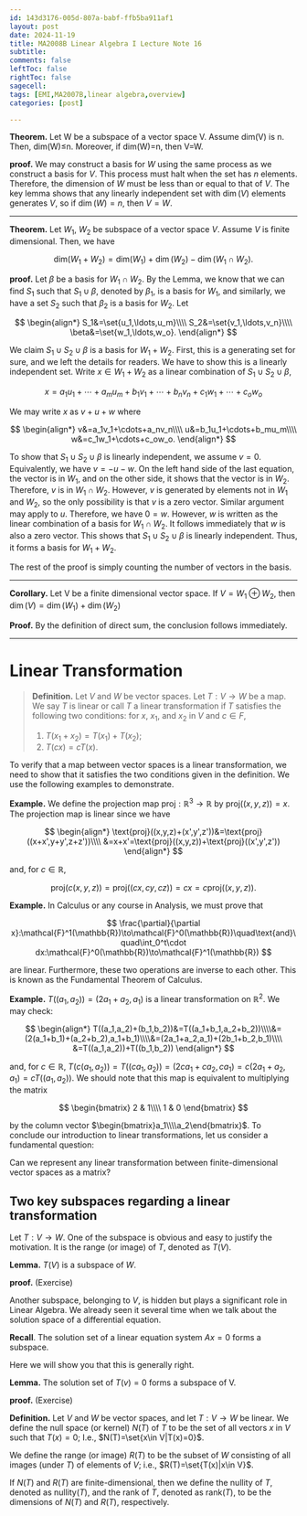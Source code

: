 ```yaml
---
id: 143d3176-005d-807a-babf-ffb5ba911af1
layout: post
date: 2024-11-19
title: MA2008B Linear Algebra I Lecture Note 16
subtitle: 
comments: false
leftToc: false
rightToc: false
sagecell: 
tags: [EMI,MA2007B,linear algebra,overview]
categories: [post]

---
```


**Theorem.** Let W be a subspace of a vector space V. Assume dim(V) is n. Then, dim(W)≤n. Moreover, if dim(W)=n, then V=W. 


**proof.** We may construct a basis for $W$ using the same process as we construct a basis for $V$. This process must halt when the set has $n$ elements. Therefore, the dimension of $W$ must be less than or equal to that of $V$. The key lemma shows that any linearly independent set with $\dim(V)$ elements generates $V$, so if $\dim(W)=n$, then $V=W$.


---


**Theorem.** Let $W_1$, $W_2$ be subspace of a vector space $V$. Assume $V$ is finite dimensional. Then, we have


$$
\text{dim}(W_1+W_2)=\text{dim}(W_1)+\dim(W_2)-\dim(W_1\cap W_2).
$$


**proof.** Let $\beta$ be a basis for $W_1\cap W_2$. By the Lemma, we know that we can find $S_1$ such that $S_1\cup \beta$, denoted by $\beta_1$, is a basis for $W_1$, and similarly, we have a set $S_2$ such that $\beta_2$ is a basis for $W_2$. Let


$$
\begin{align*}
S_1&=\set{u_1,\ldots,u_m}\\\\
S_2&=\set{v_1,\ldots,v_n}\\\\
\beta&=\set{w_1,\ldots,w_o}.
\end{align*}
$$


We claim $S_1\cup S_2\cup \beta$ is a basis for $W_1+W_2$. First, this is a generating set for sure, and we left the details for readers. We have to show this is a linearly independent set. Write $x\in W_1+W_2$ as a linear combination of $S_1\cup S_2\cup \beta$, 


$$
x=a_1u_1+\cdots +a_mu_m+b_1v_1+\cdots +b_nv_n + c_1w_1+\cdots +c_ow_o
$$


We may write $x$ as $v+u+w$ where


$$
\begin{align*}
v&=a_1v_1+\cdots+a_nv_n\\\\
u&=b_1u_1+\cdots+b_mu_m\\\\
w&=c_1w_1+\cdots+c_ow_o.
\end{align*}
$$


To show that $S_1\cup S_2\cup\beta$ is linearly independent, we assume $v=0$. Equivalently, we have $v=-u-w$. On the left hand side of the last equation, the vector is in $W_1$, and on the other side, it shows that the vector is in $W_2$. Therefore, $v$ is in $W_1\cap W_2$. However, $v$ is generated by elements not in $W_1$ and $W_2$, so the only possibility is that $v$ is a zero vector. Similar argument may apply to $u$. Therefore, we have $0=w$. However, $w$ is written as the linear combination of a basis for $W_1\cap W_2$. It follows immediately that $w$ is also a zero vector. This shows that $S_1\cup S_2\cup \beta$ is linearly independent. Thus, it forms a basis for $W_1+W_2$. 


The rest of the proof is simply counting the number of vectors in the basis.


---


**Corollary.** Let V be a finite dimensional vector space. If $V=W_1\oplus W_2$, then $\dim(V)=\dim(W_1)+\dim(W_2)$


**Proof.** By the definition of direct sum, the conclusion follows immediately.


---


# Linear Transformation


> **Definition.** Let $V$ and $W$ be vector spaces. Let $T:V\to W$ be a map. We say $T$ is linear or call $T$ a linear transformation if $T$ satisfies the following two conditions: for $x$, $x_1$, and $x_2$ in $V$ and $c\in F$,  
>  1. $T(x_1+x_2)=T(x_1)+T(x_2)$;  
>  2. $T(cx)=cT(x).$ 


To verify that a map between vector spaces is a linear transformation, we need to show that it satisfies the two conditions given in the definition. We use the following examples to demonstrate.


**Example.** We define the projection map $\text{proj}:\mathbb{R}^3\to \mathbb{R}$ by $\text{proj}((x,y,z))=x$. The projection map is linear since we have


$$
\begin{align*}
\text{proj}((x,y,z)+(x',y',z'))&=\text{proj}((x+x',y+y',z+z'))\\\\
&=x+x'=\text{proj}((x,y,z))+\text{proj}((x',y',z'))
\end{align*}
$$


and, for $c\in\mathbb{R}$, 


$$
\text{proj}(c(x,y,z))=\text{proj}((cx,cy,cz))=cx=c\text{proj}((x,y,z)).
$$


**Example.** In Calculus or any course in Analysis, we must prove that


$$
\frac{\partial}{\partial x}:\mathcal{F}^1(\mathbb{R})\to\mathcal{F}^0(\mathbb{R})\quad\text{and}\quad\int_0^t\cdot dx:\mathcal{F}^0(\mathbb{R})\to\mathcal{F}^1(\mathbb{R})
$$


are linear. Furthermore, these two operations are inverse to each other. This is known as the Fundamental Theorem of Calculus.


**Example.** $T((a_1,a_2))=(2a_1+a_2,a_1)$ is a linear transformation on $\mathbb{R}^2$. We may check:


$$
\begin{align*}
T((a_1,a_2)+(b_1,b_2))&=T((a_1+b_1,a_2+b_2))\\\\&=(2(a_1+b_1)+(a_2+b_2),a_1+b_1)\\\\&=(2a_1+a_2,a_1)+(2b_1+b_2,b_1)\\\\
&=T((a_1,a_2))+T((b_1,b_2))
\end{align*}
$$


and, for $c\in \mathbb{R}$, $T(c(a_1,a_2))=T((ca_1,a_2))=(2ca_1+ca_2,ca_1)=c(2a_1+a_2,a_1)=cT((a_1,a_2))$. We should note that this map is equivalent to multiplying the matrix


$$
\begin{bmatrix}
2 & 1\\\\
1 & 0
\end{bmatrix}
$$


by the column vector $\begin{bmatrix}a_1\\\\a_2\end{bmatrix}$. To conclude our introduction to linear transformations, let us consider a fundamental question:


Can we represent any linear transformation between finite-dimensional vector spaces as a matrix?


## Two key subspaces regarding a linear transformation


Let $T:V\to W$. One of the subspace is obvious and easy to justify the motivation. It is the range (or image) of $T$, denoted as $T(V)$. 


**Lemma.** $T(V)$ is a subspace of $W$.


**proof.** (Exercise)


Another subspace, belonging to $V$, is hidden but plays a significant role in Linear Algebra. We already seen it several time when we talk about the solution space of a differential equation.


**Recall**. The solution set of a linear equation system $Ax=0$ forms a subspace.


Here we will show you that this is generally right.


**Lemma.** The solution set of $T(v)=0$ forms a subspace of V.


**proof.** (Exercise)


**Definition.** Let $V$ and $W$ be vector spaces, and let $T:V\to W$ be linear. We define the null space (or kernel) $N(T)$ of $T$ to be the set of all vectors $x$ in $V$ such that $T(x)=0$; I.e., $N(T)=\set{x\in V|T(x)=0}$.


We define the range (or image) $R(T)$ to be the subset of $W$ consisting of all images (under $T$) of elements of $V$; i.e., $R(T)=\set{T(x)|x\in V}$.


If $N(T)$ and $R(T)$ are finite-dimensional, then we define the nullity of $T$, denoted as $\text{nullity}(T)$, and the rank of $T$, denoted as $\text{rank}(T)$, to be the dimensions of $N(T)$ and $R(T)$, respectively.


### 

